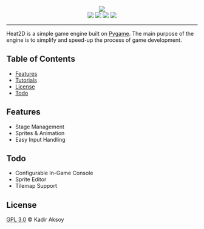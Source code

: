 <p align="center">
  <img src="https://github.com/kadir014/heat2d/blob/master/Heat2D%20Logo.png"><br>
  <img src="https://img.shields.io/badge/python-3%2B-green.svg">
  <img src="https://img.shields.io/badge/pygame-1.9.6%2B-green.svg">
  <img src="https://img.shields.io/badge/license-LGPL%203.0-blue.svg">
  <img src="https://img.shields.io/badge/status-alpha-red.svg">
</p>

---
Heat2D is a simple game engine built on [Pygame](https://www.pygame.org). The main purpose of the engine is to simplify and speed-up the process of game development.

## Table of Contents
- [Features](#features)
- [Tutorials](https://github.com/kadir014/heat2d/tree/master/Tutorials)
- [License](#license)
- [Todo](#todo)

## Features
- Stage Management
- Sprites & Animation
- Easy Input Handling

## Todo
- Configurable In-Game Console
- Sprite Editor
- Tilemap Support

## License
[GPL 3.0](LICENSE) © Kadir Aksoy
